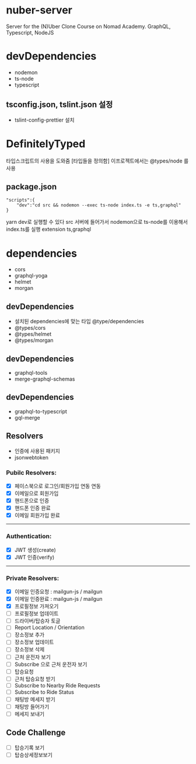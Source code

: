 # nuber-server
Server for the (N)Uber Clone Course on Nomad Academy. GraphQL, Typescript, NodeJS

# devDependencies
- nodemon
- ts-node
- typescript

## tsconfig.json, tslint.json 설정
- tslint-config-prettier 설치

# DefinitelyTyped 
타입스크립트의 사용을 도와줌 [타입들을 정의함] 이프로젝트에서는 @types/node 를 사용

## package.json
```
"scripts":{
    "dev":"cd src && nodemon --exec ts-node index.ts -e ts,graphql"
}
```
yarn dev로 실행할 수 있다
src 서버에 들어가서 nodemon으로 ts-node를 이용해서 index.ts를 실행 extension ts,graphql

# dependencies
- cors
- graphql-yoga
- helmet
- morgan

## devDependencies 
- 설치된 dependencies에 맞는 타입 @type/dependencies
- @types/cors
- @types/helmet
- @types/morgan

## devDependencies
- graphql-tools 
- merge-graphql-schemas

## devDependencies
- graphql-to-typescript
- gql-merge

## Resolvers
- 인증에 사용된 패키지
- jsonwebtoken

### Pubilc Resolvers:

- [x] 페이스북으로 로그인/회원가입 연동 연동
- [x] 이메일으로 회원가입
- [x] 핸드폰으로 인증
- [x] 핸드폰 인증 완료
- [x] 이메일 회원가입 완료
---

### Authentication:

- [x] JWT 생성(create)
- [x] JWT 인증(verify)

---

### Private Resolvers:

- [x] 이메일 인증요청 : mailgun-js / mailgun 
- [x] 이메일 인증완료 : mailgun-js / mailgun 
- [x] 프로필정보 가져오기
- [ ] 프로필정보 업데이트
- [ ] 드라이버/탑승자 토글
- [ ] Report Location / Orientation
- [ ] 장소정보 추가
- [ ] 장소정보 업데이트
- [ ] 장소정보 삭제
- [ ] 근처 운전자 보기
- [ ] Subscribe 으로 근처 운전자 보기
- [ ] 탑승요청
- [ ] 근처 탑승요청 받기
- [ ] Subscribe to Nearby Ride Requests
- [ ] Subscribe to Ride Status
- [ ] 채팅방 메세지 받기
- [ ] 채팅방 들어가기
- [ ] 메세지 보내기

## Code Challenge
- [ ] 탑승기록 보기
- [ ] 탑승상세정보보기